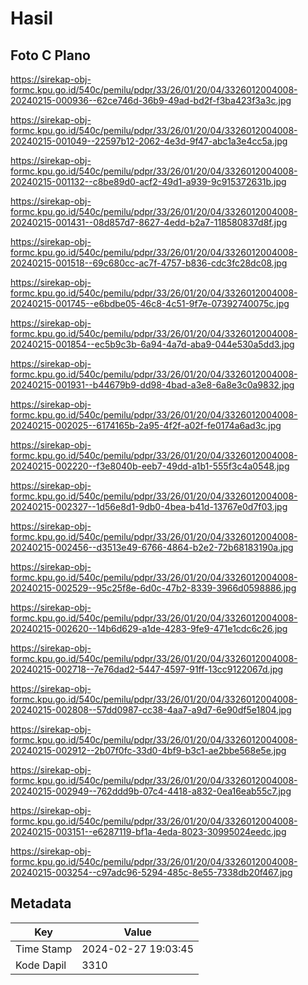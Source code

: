 # Hasil

## Foto C Plano

https://sirekap-obj-formc.kpu.go.id/540c/pemilu/pdpr/33/26/01/20/04/3326012004008-20240215-000936--62ce746d-36b9-49ad-bd2f-f3ba423f3a3c.jpg

https://sirekap-obj-formc.kpu.go.id/540c/pemilu/pdpr/33/26/01/20/04/3326012004008-20240215-001049--22597b12-2062-4e3d-9f47-abc1a3e4cc5a.jpg

https://sirekap-obj-formc.kpu.go.id/540c/pemilu/pdpr/33/26/01/20/04/3326012004008-20240215-001132--c8be89d0-acf2-49d1-a939-9c915372631b.jpg

https://sirekap-obj-formc.kpu.go.id/540c/pemilu/pdpr/33/26/01/20/04/3326012004008-20240215-001431--08d857d7-8627-4edd-b2a7-118580837d8f.jpg

https://sirekap-obj-formc.kpu.go.id/540c/pemilu/pdpr/33/26/01/20/04/3326012004008-20240215-001518--69c680cc-ac7f-4757-b836-cdc3fc28dc08.jpg

https://sirekap-obj-formc.kpu.go.id/540c/pemilu/pdpr/33/26/01/20/04/3326012004008-20240215-001745--e6bdbe05-46c8-4c51-9f7e-07392740075c.jpg

https://sirekap-obj-formc.kpu.go.id/540c/pemilu/pdpr/33/26/01/20/04/3326012004008-20240215-001854--ec5b9c3b-6a94-4a7d-aba9-044e530a5dd3.jpg

https://sirekap-obj-formc.kpu.go.id/540c/pemilu/pdpr/33/26/01/20/04/3326012004008-20240215-001931--b44679b9-dd98-4bad-a3e8-6a8e3c0a9832.jpg

https://sirekap-obj-formc.kpu.go.id/540c/pemilu/pdpr/33/26/01/20/04/3326012004008-20240215-002025--6174165b-2a95-4f2f-a02f-fe0174a6ad3c.jpg

https://sirekap-obj-formc.kpu.go.id/540c/pemilu/pdpr/33/26/01/20/04/3326012004008-20240215-002220--f3e8040b-eeb7-49dd-a1b1-555f3c4a0548.jpg

https://sirekap-obj-formc.kpu.go.id/540c/pemilu/pdpr/33/26/01/20/04/3326012004008-20240215-002327--1d56e8d1-9db0-4bea-b41d-13767e0d7f03.jpg

https://sirekap-obj-formc.kpu.go.id/540c/pemilu/pdpr/33/26/01/20/04/3326012004008-20240215-002456--d3513e49-6766-4864-b2e2-72b68183190a.jpg

https://sirekap-obj-formc.kpu.go.id/540c/pemilu/pdpr/33/26/01/20/04/3326012004008-20240215-002529--95c25f8e-6d0c-47b2-8339-3966d0598886.jpg

https://sirekap-obj-formc.kpu.go.id/540c/pemilu/pdpr/33/26/01/20/04/3326012004008-20240215-002620--14b6d629-a1de-4283-9fe9-471e1cdc6c26.jpg

https://sirekap-obj-formc.kpu.go.id/540c/pemilu/pdpr/33/26/01/20/04/3326012004008-20240215-002718--7e76dad2-5447-4597-91ff-13cc9122067d.jpg

https://sirekap-obj-formc.kpu.go.id/540c/pemilu/pdpr/33/26/01/20/04/3326012004008-20240215-002808--57dd0987-cc38-4aa7-a9d7-6e90df5e1804.jpg

https://sirekap-obj-formc.kpu.go.id/540c/pemilu/pdpr/33/26/01/20/04/3326012004008-20240215-002912--2b07f0fc-33d0-4bf9-b3c1-ae2bbe568e5e.jpg

https://sirekap-obj-formc.kpu.go.id/540c/pemilu/pdpr/33/26/01/20/04/3326012004008-20240215-002949--762ddd9b-07c4-4418-a832-0ea16eab55c7.jpg

https://sirekap-obj-formc.kpu.go.id/540c/pemilu/pdpr/33/26/01/20/04/3326012004008-20240215-003151--e6287119-bf1a-4eda-8023-30995024eedc.jpg

https://sirekap-obj-formc.kpu.go.id/540c/pemilu/pdpr/33/26/01/20/04/3326012004008-20240215-003254--c97adc96-5294-485c-8e55-7338db20f467.jpg


## Metadata

| Key        | Value               |
| ---------- | ------------------- |
| Time Stamp | 2024-02-27 19:03:45 |
| Kode Dapil | 3310                |



